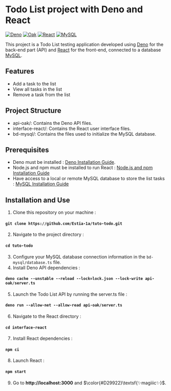# Todo List project with Deno and React

[![Deno](https://img.shields.io/badge/Deno%20-%20v1.43.1%20-%20%239acd32)](https://deno.com/)
[![Oak](https://img.shields.io/badge/Oak%20-%20v6.5.0%20-%20%23cd5c5c)](https://deno.land/x/oak@v6.5.0)
[![React](https://img.shields.io/badge/React%20-%20v18.3.1%20-%20%2300ced1)](https://react.dev/)
[![MySQL](https://img.shields.io/badge/MySQL%20-%20v2.11.0%20-%20%23daa520)](https://deno.land/x/mysql@v2.11.0)

This project is a Todo List testing application developed using [Deno](https://deno.com/) for the back-end part (API) and [React](https://react.dev/) for the front-end, connected to a database [MySQL](https://deno.land/x/mysql).

## Features
- Add a task to the list
- View all tasks in the list
- Remove a task from the list

## Project Structure
- api-oak/: Contains the Deno API files.
- interface-react/: Contains the React user interface files.
- bd-mysql/: Contains the files used to initialize the MySQL database.

## Prerequisites
- Deno must be installed : [Deno Installation Guide](https://docs.deno.com/runtime/manual/getting_started/installation).
- Node.js and npm must be installed to run React : [Node.js and npm Installation Guide](https://docs.npmjs.com/downloading-and-installing-node-js-and-npm)
- Have access to a local or remote MySQL database to store the list tasks : [MySQL Installation Guide](https://www.javatpoint.com/how-to-install-mysql)

## Installation and Use
1. Clone this repository on your machine :
#### `git clone https://github.com/Estia-1a/tuto-todo.git`
2. Navigate to the project directory :
#### `cd tuto-todo`
3. Configure your MySQL database connection information in the `bd-mysql/database.ts` file.
4. Install Deno API dependencies :
#### `deno cache --unstable --reload --lock=lock.json --lock-write api-oak/server.ts`
5. Launch the Todo List API by running the server.ts file :
#### `deno run --allow-net --allow-read api-oak/server.ts`
6. Navigate to the React directory :
#### `cd interface-react`
7. Install React dependencies :
#### `npm ci`
8. Launch React :
#### `npm start`
9. Go to **http://localhost:3000** and $\color{#D29922}\textsf{✨magiiic✨}$.
